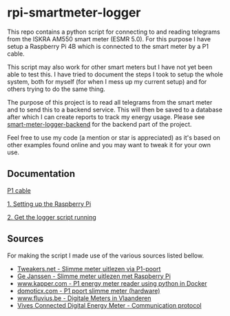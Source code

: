 # rpi-smartmeter-logger

This repo contains a python script for connecting to and reading telegrams from the ISKRA AM550 smart meter (ESMR 5.0). For this purpose I have setup a Raspberry Pi 4B which is connected to the smart meter by a P1 cable.

This script may also work for other smart meters but I have not yet been able to test this. I have tried to document the steps I took to setup the whole system, both for myself (for when I mess up my current setup) and for others trying to do the same thing.

The purpose of this project is to read all telegrams from the smart meter and to send this to a backend service. This will then be saved to a database after which I can create reports to track my energy usage. Please see [smart-meter-logger-backend](https://github.com/aidanlangelaan/smart-meter-logger-backend) for the backend part of the project.

Feel free to use my code (a mention or star is appreciated) as it's based on other examples found online and you may want to tweak it for your own use.

## Documentation

[P1 cable](./documentation/p1-cable.md)

[1. Setting up the Raspberry Pi](./documentation/raspberry-pi-setup.md)

[2. Get the logger script running](./documentation/application-setup.md)

## Sources

For making the script I made use of the various sources listed bellow.

- [Tweakers.net - Slimme meter uitlezen via P1-poort](https://gathering.tweakers.net/forum/list_messages/1578510)
- [Ge Janssen - Slimme meter uitlezen met Raspberry Pi](http://gejanssen.com/howto/Slimme-meter-uitlezen/)
- [www.kapper.com - P1 energy meter reader using python in Docker](https://www.kaper.com/software/p1-energy-meter-reader-using-python-in-docker/)
- [domoticx.com - P1 poort slimme meter (hardware)](https://domoticx.com/p1-poort-slimme-meter-hardware/)
- [www.fluvius.be - Digitale Meters in
  Vlaanderen](https://www.fluvius.be/sites/fluvius/files/2020-01/dmk-demo-v2.1-rtc.pdf)
- [Vives Connected Digital Energy Meter - Communication protocol](https://www.cdem.be/13_technical/#communication-protocol)
